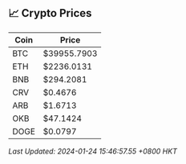 ## 📈 Crypto Prices

| Coin | Price |
| ---- | ----- |
| BTC | $39955.7903 |
| ETH | $2236.0131 |
| BNB | $294.2081 |
| CRV | $0.4676 |
| ARB | $1.6713 |
| OKB | $47.1424 |
| DOGE | $0.0797 |

_Last Updated: 2024-01-24 15:46:57.55 +0800 HKT_